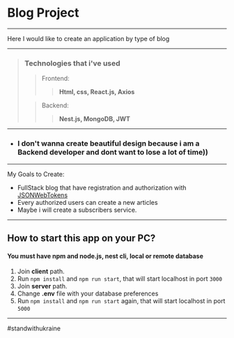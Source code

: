 # Blog Project
___
Here I would like to create an application by type of blog
___
> ### Technologies that i've used
> >Frontend:
> >> **Html, css, React.js, Axios**
> 
> >Backend: 
> >> **Nest.js, MongoDB, JWT**
___
+ ### I don't wanna create beautiful design because i am a Backend developer and dont want to lose a lot of time))
___
My Goals to Create:
+ FullStack blog that have registration and authorization with [JSONWebTokens](https://jwt.io)
+ Every authorized users can create a new articles
+ Maybe i will create a subscribers service.
___
## How to start this app on your PC? 
#### You must have npm and node.js, nest cli, local or remote database
1. Join **client** path.
2. Run `npm install` and `npm run start`, that will start localhost in port `3000`
3. Join **server** path.
4. Change **.env** file with your database preferences
5. Run `npm install` and `npm run start` again, that will start localhost in port `5000`
____
#standwithukraine
